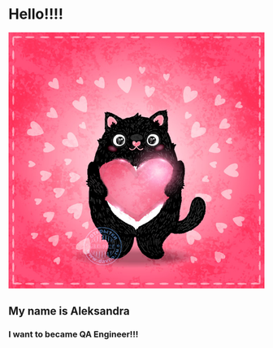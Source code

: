 # Hello!!!!

<img src="love-12.jpg">

## My name is Aleksandra
### I want to became QA Engineer!!!

